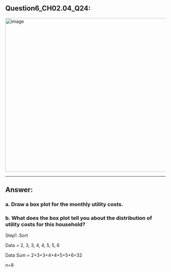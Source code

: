 ## Question6_CH02.04_Q24:
<img width="549" height="482" alt="image" src="https://github.com/user-attachments/assets/1460c76c-e8b2-4807-9b62-42a79adc7a62" />




---
## Answer:
### a. Draw a box plot for the monthly utility costs.
### b. What does the box plot tell you about the distribution of utility costs for this household?
Step1 .Sort

Data =  2, 3, 3, 4, 4, 5, 5, 6

Data Sum = 2+3+3+4+4+5+5+6=32

n=8

